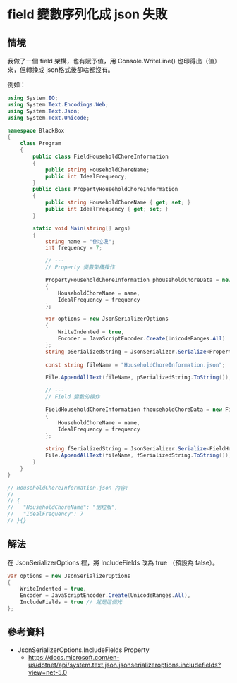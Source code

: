# field 變數序列化成 json 失敗

## 情境

我做了一個 field 架構，也有賦予值，用 Console.WriteLine() 也印得出（值）來，但轉換成 json格式後卻啥都沒有。

例如：

```csharp
using System.IO;
using System.Text.Encodings.Web;
using System.Text.Json;
using System.Text.Unicode;

namespace BlackBox
{
    class Program
    {
        public class FieldHouseholdChoreInformation
        {
            public string HouseholdChoreName; 
            public int IdealFrequency;
        }
        public class PropertyHouseholdChoreInformation
        {
            public string HouseholdChoreName { get; set; }
            public int IdealFrequency { get; set; }
        }

        static void Main(string[] args)
        {
            string name = "倒垃圾";
            int frequency = 7;

            // ---
            // Property 變數架構操作

            PropertyHouseholdChoreInformation phouseholdChoreData = new PropertyHouseholdChoreInformation
            {
                HouseholdChoreName = name,
                IdealFrequency = frequency
            };

            var options = new JsonSerializerOptions
            {
                WriteIndented = true,
                Encoder = JavaScriptEncoder.Create(UnicodeRanges.All)
            };
            string pSerializedString = JsonSerializer.Serialize<PropertyHouseholdChoreInformation>(phouseholdChoreData, options);
            
            const string fileName = "HouseholdChoreInformation.json";

            File.AppendAllText(fileName, pSerializedString.ToString());

            // ---
            // Field 變數的操作

            FieldHouseholdChoreInformation fhouseholdChoreData = new FieldHouseholdChoreInformation
            {
                HouseholdChoreName = name,
                IdealFrequency = frequency
            };
            
            string fSerializedString = JsonSerializer.Serialize<FieldHouseholdChoreInformation>(fhouseholdChoreData, options);
            File.AppendAllText(fileName, fSerializedString.ToString());
        }
    }
}

// HouseholdChoreInformation.json 內容:
//
// {
//   "HouseholdChoreName": "倒垃圾",
//   "IdealFrequency": 7
// }{}

```

## 解法

在 JsonSerializerOptions 裡，將 IncludeFields 改為 true （預設為 false）。

```csharp
var options = new JsonSerializerOptions
{
    WriteIndented = true,
    Encoder = JavaScriptEncoder.Create(UnicodeRanges.All),
    IncludeFields = true // 就是這個光
};
```


## 參考資料

* JsonSerializerOptions.IncludeFields Property
  * https://docs.microsoft.com/en-us/dotnet/api/system.text.json.jsonserializeroptions.includefields?view=net-5.0